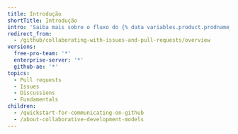 ```yaml
---
title: Introdução
shortTitle: Introdução
intro: 'Saiba mais sobre o fluxo do {% data variables.product.prodname_dotcom %} e diferentes maneiras de colaborar e discutir seus projetos.'
redirect_from:
  - /github/collaborating-with-issues-and-pull-requests/overview
versions:
  free-pro-team: '*'
  enterprise-server: '*'
  github-ae: '*'
topics:
  - Pull requests
  - Issues
  - Discussions
  - Fundamentals
children:
  - /quickstart-for-communicating-on-github
  - /about-collaborative-development-models
---
```


